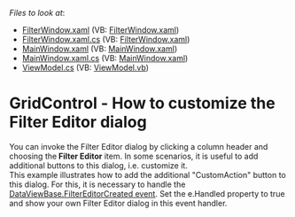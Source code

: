 <!-- default file list -->
*Files to look at*:

* [FilterWindow.xaml](./CS/FilterWindow.xaml) (VB: [FilterWindow.xaml](./VB/FilterWindow.xaml))
* [FilterWindow.xaml.cs](./CS/FilterWindow.xaml.cs) (VB: [FilterWindow.xaml](./VB/FilterWindow.xaml))
* [MainWindow.xaml](./CS/MainWindow.xaml) (VB: [MainWindow.xaml](./VB/MainWindow.xaml))
* [MainWindow.xaml.cs](./CS/MainWindow.xaml.cs) (VB: [MainWindow.xaml](./VB/MainWindow.xaml))
* [ViewModel.cs](./CS/ViewModel.cs) (VB: [ViewModel.vb](./VB/ViewModel.vb))
<!-- default file list end -->
# GridControl - How to customize the Filter Editor dialog


<p>You can invoke the Filter Editor dialog by clicking a column header and choosing the<strong> </strong><strong>Filter Editor</strong> item. In some scenarios, it is useful to add additional buttons to this dialog, i.e. customize it.<br />
This example illustrates how to add the additional "CustomAction" button to this dialog. For this, it is necessary to handle the <a href="http://documentation.devexpress.com/#WPF/DevExpressXpfGridDataViewBase_FilterEditorCreatedtopic"><u>DataViewBase.FilterEditorCreated event</u></a>.  Set the e.Handled property to true and show your own Filter Editor dialog in this event handler.    </p>

<br/>


